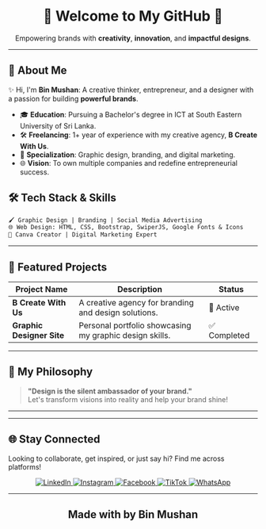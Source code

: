 <div align="center">
  
  <h1>🚀 <strong>Welcome to My GitHub</strong> 🚀</h1>
  <p>
    Empowering brands with <strong>creativity</strong>, <strong>innovation</strong>, and <strong>impactful designs</strong>.
  </p>
</div>

---

## 🌌 About Me

✨ Hi, I'm **Bin Mushan**: A creative thinker, entrepreneur, and a designer with a passion for building **powerful brands**.

- 🎓 **Education**: Pursuing a Bachelor's degree in ICT at South Eastern University of Sri Lanka.
- 🛠️ **Freelancing**: 1+ year of experience with my creative agency, **B Create With Us**.
- 🎨 **Specialization**: Graphic design, branding, and digital marketing.
- 🌐 **Vision**: To own multiple companies and redefine entrepreneurial success.



## 🛠️ Tech Stack & Skills

```txt
🖌️ Graphic Design | Branding | Social Media Advertising
🌐 Web Design: HTML, CSS, Bootstrap, SwiperJS, Google Fonts & Icons
📱 Canva Creator | Digital Marketing Expert
```

---

## 🚀 Featured Projects

| **Project Name**       | **Description**                                          | **Status**   |
|-------------------------|----------------------------------------------------------|--------------|
| **B Create With Us**    | A creative agency for branding and design solutions.     | 🌟 Active    |
| **Graphic Designer Site** | Personal portfolio showcasing my graphic design skills. | ✅ Completed |

---

## 🎨 My Philosophy

> **"Design is the silent ambassador of your brand."**  
> Let's transform visions into reality and help your brand shine!

---

---

## 🌐 Stay Connected

Looking to collaborate, get inspired, or just say hi? Find me across platforms!  

<div align="center">
  <a href="https://www.linkedin.com/in/binmushan" target="_blank">
    <img src="https://img.shields.io/badge/LinkedIn-0077B5?style=for-the-badge&logo=linkedin&logoColor=white" alt="LinkedIn">
  </a>
  <a href="https://www.instagram.com/mmb_mushan/profilecard/?igsh=ZGp2Y2R5bWJmbTNz" target="_blank">
    <img src="https://img.shields.io/badge/Instagram-E4405F?style=for-the-badge&logo=instagram&logoColor=white" alt="Instagram">
  </a>
  <a href="https://www.facebook.com/share/17s297jSZE/?mibextid=JRoKGi" target="_blank">
    <img src="https://img.shields.io/badge/Facebook-1877F2?style=for-the-badge&logo=facebook&logoColor=white" alt="Facebook">
  </a>
  <a href="https://www.tiktok.com/@mmb_mushan?_t=ZS-8s6ZJDTI04l&_r=1" target="_blank">
    <img src="https://img.shields.io/badge/TikTok-000000?style=for-the-badge&logo=tiktok&logoColor=white" alt="TikTok">
  </a>
  <a href="http://wa.me/94754005152" target="_blank">
    <img src="https://img.shields.io/badge/WhatsApp-25D366?style=for-the-badge&logo=whatsapp&logoColor=white" alt="WhatsApp">
  </a>
</div>

---



<div align="center">
  <h2>Made with by Bin Mushan</h2>
</div>


